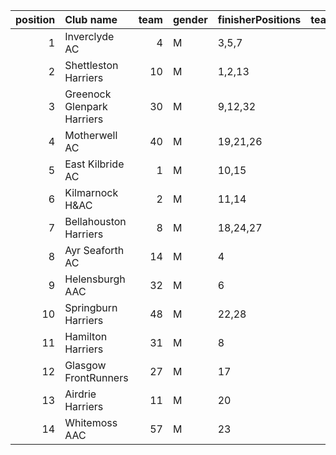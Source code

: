 |   position | Club name                  |   team | gender   | finisherPositions   |   teamPoints |   penaltyPoints |   totalPoints |   totalFinishers | Website                                |
|-----------:|:---------------------------|-------:|:---------|:--------------------|-------------:|----------------:|--------------:|-----------------:|:---------------------------------------|
|          1 | Inverclyde AC              |      4 | M        | 3,5,7               |           15 |               0 |            15 |                3 | https://www.inverclydeac.org/          |
|          2 | Shettleston Harriers       |     10 | M        | 1,2,13              |           16 |               0 |            16 |                6 | http://shettlestonharriers.org.uk/     |
|          3 | Greenock Glenpark Harriers |     30 | M        | 9,12,32             |           53 |               0 |            53 |                3 | https://greenockglenparkharriers.com/  |
|          4 | Motherwell AC              |     40 | M        | 19,21,26            |           66 |               0 |            66 |                3 | https://motherwellac.com/              |
|          5 | East Kilbride AC           |      1 | M        | 10,15               |           25 |              42 |            67 |                2 | http://www.ekac.org.uk/                |
|          6 | Kilmarnock H&AC            |      2 | M        | 11,14               |           25 |              42 |            67 |                2 | http://www.kilmarnockharriers.com/     |
|          7 | Bellahouston Harriers      |      8 | M        | 18,24,27            |           69 |               0 |            69 |                5 | http://www.bellahoustonharriers.co.uk/ |
|          8 | Ayr Seaforth AC            |     14 | M        | 4                   |            4 |              84 |            88 |                1 | https://www.ayrseaforth.co.uk/         |
|          9 | Helensburgh AAC            |     32 | M        | 6                   |            6 |              84 |            90 |                1 | https://www.helensburghaac.com/        |
|         10 | Springburn Harriers        |     48 | M        | 22,28               |           50 |              42 |            92 |                2 | https://www.springburnharriers.co.uk/  |
|         11 | Hamilton Harriers          |     31 | M        | 8                   |            8 |              84 |            92 |                1 | nan                                    |
|         12 | Glasgow FrontRunners       |     27 | M        | 17                  |           17 |              84 |           101 |                1 | https://www.glasgowfrontrunners.org/   |
|         13 | Airdrie Harriers           |     11 | M        | 20                  |           20 |              84 |           104 |                1 | http://airdrieharriers.org/            |
|         14 | Whitemoss AAC              |     57 | M        | 23                  |           23 |              84 |           107 |                1 | https://whitemossaac.co.uk/            |